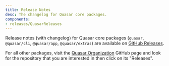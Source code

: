 ```yaml
---
title: Release Notes
desc: The changelog for Quasar core packages.
components:
- releases/QuasarReleases
---
```


Release notes (with changelog) for Quasar core packages (`quasar`, `@quasar/cli`, `@quasar/app`, `@quasar/extras`) are available on [GitHub Releases](https://github.com/quasarframework/quasar/releases).

For all other packages, visit the [Quasar Organization](https://github.com/quasarframework) GitHub page and look for the repository that you are interested in then click on its "Releases".

<quasar-releases />
